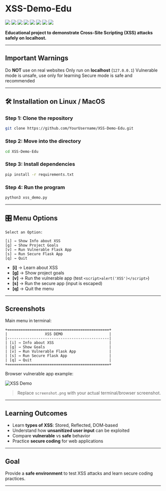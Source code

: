 #  XSS-Demo-Edu 

![](https://img.shields.io/github/license/YourUsername/XSS-Demo-Edu)
![](https://img.shields.io/github/issues/YourUsername/XSS-Demo-Edu)
![](https://img.shields.io/github/issues-closed/YourUsername/XSS-Demo-Edu)
![](https://img.shields.io/badge/Python-3-blue)
![](https://img.shields.io/github/forks/YourUsername/XSS-Demo-Edu)
![](https://img.shields.io/github/stars/YourUsername/XSS-Demo-Edu)
![](https://img.shields.io/github/last-commit/YourUsername/XSS-Demo-Edu)
![](https://img.shields.io/badge/platform-Linux%20%7C%20MacOS-blue)

**Educational project to demonstrate Cross-Site Scripting (XSS) attacks safely on localhost.**

---

## Important Warnings

 Do **NOT** use on real websites
 Only run on **localhost** (`127.0.0.1`)
 Vulnerable mode is unsafe, use only for learning
 Secure mode is safe and recommended

---

## 🛠 Installation on Linux / MacOS

### Step 1: Clone the repository

```bash
git clone https://github.com/YourUsername/XSS-Demo-Edu.git
```

### Step 2: Move into the directory

```bash
cd XSS-Demo-Edu
```

### Step 3: Install dependencies

```bash
pip install -r requirements.txt
```

### Step 4: Run the program

```bash
python3 xss_demo.py
```

---

## 🎛 Menu Options

```
Select an Option:

[i] → Show Info about XSS
[g] → Show Project Goals
[v] → Run Vulnerable Flask App
[s] → Run Secure Flask App
[q] → Quit
```

* **\[i]** → Learn about XSS
* **\[g]** → Show project goals
* **\[v]** → Run the vulnerable app (test `<script>alert('XSS')</script>`)
* **\[s]** → Run the secure app (input is escaped)
* **\[q]** → Quit the menu

---

##  Screenshots

Main menu in terminal:

```
+==============================================+
|                 XSS DEMO                     |
|----------------------------------------------|
| [i] → Info about XSS                         |
| [g] → Show Goals                             |
| [v] → Run Vulnerable Flask App               |
| [s] → Run Secure Flask App                   |
| [q] → Quit                                   |
+==============================================+
```

Browser vulnerable app example:

![XSS Demo](screenshot.png)

> Replace `screenshot.png` with your actual terminal/browser screenshot.

---

##  Learning Outcomes

* Learn **types of XSS**: Stored, Reflected, DOM-based
* Understand how **unsanitized user input** can be exploited
* Compare **vulnerable** vs **safe** behavior
* Practice **secure coding** for web applications

---

##  Goal

Provide a **safe environment** to test XSS attacks and learn secure coding practices.

---
